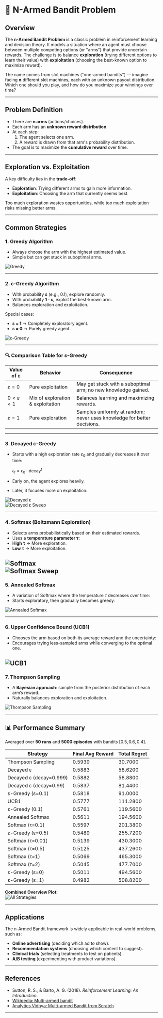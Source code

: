 # 🎰 N-Armed Bandit Problem

## Overview

The **n-Armed Bandit Problem** is a classic problem in reinforcement
learning and decision theory. It models a situation where an agent must
choose between multiple competing options (or "arms") that provide
uncertain rewards. The challenge is to balance **exploration** (trying
different options to learn their value) with **exploitation** (choosing
the best-known option to maximize reward).

The name comes from slot machines ("one-armed bandits") — imagine facing
**n** different slot machines, each with an unknown payout distribution.
Which one should you play, and how do you maximize your winnings over
time?

---

## Problem Definition

- There are **n arms** (actions/choices).  
- Each arm has an **unknown reward distribution**.  
- At each step:  
  1. The agent selects one arm.  
  2. A reward is drawn from that arm's probability distribution.  
- The goal is to maximize the **cumulative reward** over time.

---

## Exploration vs. Exploitation

A key difficulty lies in the **trade-off**:  
- **Exploration**: Trying different arms to gain more information.  
- **Exploitation**: Choosing the arm that currently seems best.  

Too much exploration wastes opportunities, while too much exploitation
risks missing better arms.

---

## Common Strategies

### 1. **Greedy Algorithm**

- Always choose the arm with the highest estimated value.  
- Simple but can get stuck in suboptimal arms.

![Greedy](docs/epsilon_greedy.jpeg)

---

### 2. **ε-Greedy Algorithm**

- With probability **ε** (e.g., 0.1), explore randomly.  
- With probability **1 - ε**, exploit the best-known arm.  
- Balances exploration and exploitation.  

Special cases:  
- **ε = 1** → Completely exploratory agent.  
- **ε = 0** → Purely greedy agent.  

![ε-Greedy](docs/epsilon_greedy.jpeg)

---

### 🔍 Comparison Table for ε-Greedy

| Value of ε | Behavior                  | Consequence                                                                 |
|------------|---------------------------|------------------------------------------------------------------------------|
| $ε = 0$    | Pure exploitation         | May get stuck with a suboptimal arm; no new knowledge gained.                |
| $0 < ε < 1$| Mix of exploration & exploitation | Balances learning and maximizing rewards.                           |
| $ε = 1$    | Pure exploration          | Samples uniformly at random; never uses knowledge for better decisions.      |

---

### 3. **Decayed ε-Greedy**

- Starts with a high exploration rate $ε_0$ and gradually decreases
  it over time:  

  $\epsilon_t=\epsilon_0 \cdot \mathrm{decay}^t$


- Early on, the agent explores heavily.  
- Later, it focuses more on exploitation.  

![Decayed ε](docs/decayed_epsilon.jpeg)  
![Decayed ε Sweep](docs/decayed_epsilon_sweep.jpeg)

---

### 4. **Softmax (Boltzmann Exploration)**

- Selects arms probabilistically based on their estimated rewards.  
- Uses a **temperature parameter τ**:  
- **High τ** → More exploration.  
- **Low τ** → More exploitation.  

![Softmax](docs/softmax.jpeg)  
![Softmax Sweep](docs/softmax_tau_sweep.jpeg)
---

### 5. **Annealed Softmax**

- A variation of Softmax where the temperature $τ$ decreases over time:  
- Starts exploratory, then gradually becomes greedy.  

![Annealed Softmax](docs/annealed_softmax.jpeg)

---

### 6. **Upper Confidence Bound (UCB1)**

- Chooses the arm based on both its average reward and the uncertainty:  
- Encourages trying less-sampled arms while converging to the optimal one.  

![UCB1](docs/ucb1.jpeg)
---

### 7. **Thompson Sampling**

- A **Bayesian approach**: sample from the posterior distribution of each arm’s reward.  
- Naturally balances exploration and exploitation.  

![Thompson Sampling](docs/thompson.jpeg)

---

## 📊 Performance Summary

Averaged over **50 runs** and **5000 episodes** with bandits $[0.5, 0.6, 0.4]$.

| Strategy                 | Final Avg Reward | Total Regret |
|---------------------------|------------------|--------------|
| Thompson Sampling         | 0.5939           | 30.7000      |
| Decayed ε                 | 0.5883           | 58.6200      |
| Decayed ε (decay=0.999)   | 0.5882           | 58.8800      |
| Decayed ε (decay=0.99)    | 0.5837           | 81.4400      |
| ε-Greedy (ε=0.1)          | 0.5818           | 91.0000      |
| UCB1                      | 0.5777           | 111.2800     |
| ε-Greedy (0.1)            | 0.5761           | 119.5600     |
| Annealed Softmax          | 0.5611           | 194.5600     |
| Softmax (τ=0.1)           | 0.5597           | 201.3800     |
| ε-Greedy (ε=0.5)          | 0.5489           | 255.7200     |
| Softmax (τ=0.01)          | 0.5139           | 430.3000     |
| Softmax (τ=0.5)           | 0.5125           | 437.2600     |
| Softmax (τ=1)             | 0.5069           | 465.3000     |
| Softmax (τ=2)             | 0.5045           | 477.7000     |
| ε-Greedy (ε=0)            | 0.5011           | 494.5600     |
| ε-Greedy (ε=1)            | 0.4982           | 508.8200     |

**Combined Overview Plot:**  
![All Strategies](docs/all_strategies.jpeg)

---

## Applications

The n-Armed Bandit framework is widely applicable in real-world
problems, such as:  
- **Online advertising** (deciding which ad to show).  
- **Recommendation systems** (choosing which content to suggest).  
- **Clinical trials** (selecting treatments to test on patients).  
- **A/B testing** (experimenting with product variations).  

---

## References

- Sutton, R. S., & Barto, A. G. (2018). *Reinforcement Learning: An Introduction*.  
- [Wikipedia: Multi-armed bandit](https://en.wikipedia.org/wiki/Multi-armed_bandit)  
- [Analytics Vidhya: Multi-armed Bandit from Scratch](https://www.analyticsvidhya.com/blog/2018/09/reinforcement-multi-armed-bandit-scratch-python/)  

---
